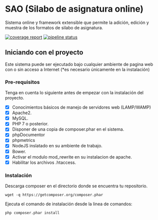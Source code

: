 
# SAO (Silabo de asignatura online)

Sistema online y framework extensible que permite la adición, edición y muestra de los formatos de silabo de asignatura.

[![coverage report](https://hendell.pw:8000/UML/SAO/badges/master/coverage.svg)](https://hendell.pw:8000/UML/SAO/commits/master)
[![pipeline status](https://hendell.pw:8000/UML/SAO/badges/master/pipeline.svg)](https://hendell.pw:8000/UML/SAO/commits/master)


## Iniciando con el proyecto

Este sistema puede ser ejecutado bajo cualquier ambiente de pagina web con o sin acceso a Internet (*es necesario únicamente en la instalación)

### Pre-requisitos

Tenga en cuenta lo siguiente antes de empezar con la instalación del proyecto.

 - [x] Conocimientos básicos de manejo de servidores web (LAMP/WAMP)
 - [x] Apache2.
 - [x] MySQL.
 - [x] PHP 7 o posterior.
 - [x] Disponer de una copia de composer.phar en el sistema.
 - [x] phpDocumentor
 - [x] phpmetrics
 - [x] NodeJS inslatado en su ambiente de trabajo.
 - [x] Bower.
 - [x] Activar el modulo mod_rewrite en su instalacion de apache.
 - [x] Habilitar los archivos .htaccess.

### Instalación

Descarga composer en el directorio donde se encuentra tu repositorio.

```
wget -q https://getcomposer.org/composer.phar
```

Ejecuta el comando de instalación desde la linea de comandos:

```
php composer.phar install
```
